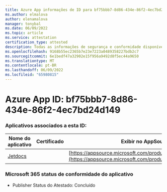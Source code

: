 ```yaml
---
title: Azure App informações de ID para bf75bbb7-8d86-434e-86f2-4ec7bd24d149
ms.author: elmalova
author: elenamalova
manager: tonybal
ms.date: 06/09/2022
ms.topic: article
ms.service: attestation
certification_type: attested
description: Todas as informações de segurança e conformidade disponíveis para bf75bbb7-8d86-434e-86f2-4ec7bd24d149.
ms.openlocfilehash: 9168b55ec2365b7e23e7223a0489358227bdb2c7
ms.sourcegitcommit: 6e1bedf47a32902e15f956a9492d8f5ec44a9650
ms.translationtype: MT
ms.contentlocale: pt-BR
ms.lasthandoff: 06/09/2022
ms.locfileid: "65980815"
---
```

# <a name="azure-app-id-bf75bbb7-8d86-434e-86f2-4ec7bd24d149"></a>Azure App ID: bf75bbb7-8d86-434e-86f2-4ec7bd24d149


### <a name="apps-associated-with-this-id"></a>Aplicativos associados a esta ID:
| **Nome do aplicativo** | **Certificado** | **Exibir no AppSource** |
|--------------|---------------|-----------------------|
| [Jetdocs](../forward/WA200002236.md) |  | [https://appsource.microsoft.com/product/office/WA200002236](https://appsource.microsoft.com/product/office/WA200002236) |

### <a name="microsoft-365-app-compliance-status"></a>Microsoft 365 status de conformidade do aplicativo
- Publisher Status do Atestado: Concluído
